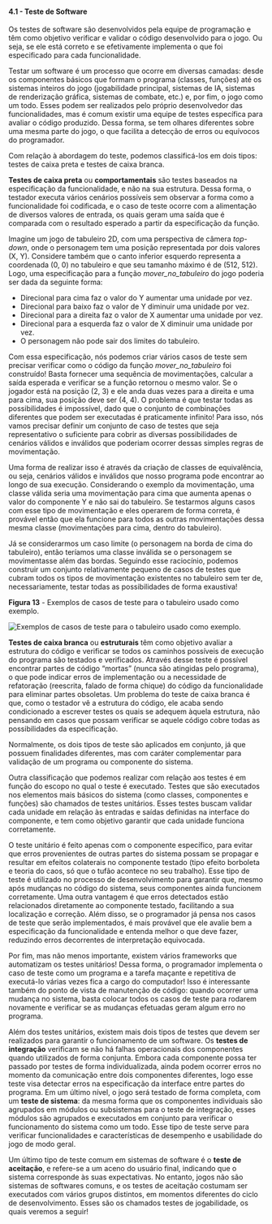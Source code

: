 #### 4.1 - Teste de Software

Os testes de software são desenvolvidos pela equipe de programação e têm como objetivo verificar e validar o código desenvolvido para o jogo. Ou seja, se ele está correto e se efetivamente implementa o que foi especificado para cada funcionalidade.

Testar um software é um processo que ocorre em diversas camadas: desde os componentes básicos que formam o programa (classes, funções) até os sistemas inteiros do jogo (jogabilidade principal, sistemas de IA, sistemas de renderização gráfica, sistemas de combate, etc.) e, por fim, o jogo como um todo. Esses podem ser realizados pelo próprio desenvolvedor das funcionalidades, mas é comum existir uma equipe de testes específica para avaliar o código produzido. Dessa forma, se tem olhares diferentes sobre uma mesma parte do jogo, o que facilita a detecção de erros ou equívocos do programador.

Com relação à abordagem do teste, podemos classificá-los em dois tipos: testes de caixa preta e testes de caixa branca.

**Testes de caixa preta** ou **comportamentais** são testes baseados na especificação da funcionalidade, e não na sua estrutura. Dessa forma, o testador executa vários cenários possíveis sem observar a forma como a funcionalidade foi codificada, e o caso de teste ocorre com a alimentação de diversos valores de entrada, os quais geram uma saída que é comparada com o resultado esperado a partir da especificação da função.

Imagine um jogo de tabuleiro 2D, com uma perspectiva de câmera *top-down*, onde o personagem tem uma posição representada por dois valores (X, Y). Considere também que o canto inferior esquerdo representa a coordenada (0, 0) no tabuleiro e que seu tamanho máximo é de (512, 512). Logo, uma especificação para a função *mover_no_tabuleiro* do jogo poderia ser dada da seguinte forma:

- Direcional para cima faz o valor do Y aumentar uma unidade por vez.
- Direcional para baixo faz o valor de Y diminuir uma unidade por vez.
- Direcional para a direita faz o valor de X aumentar uma unidade por vez.
- Direcional para a esquerda faz o valor de X diminuir uma unidade por vez.
- O personagem não pode sair dos limites do tabuleiro.

Com essa especificação, nós podemos criar vários casos de teste sem precisar verificar como o código da função *mover_no_tabuleiro* foi construído! Basta fornecer uma sequência de movimentações, calcular a saída esperada e verificar se a função retornou o mesmo valor. Se o jogador está na posição (2, 3) e ele anda duas vezes para a direita e uma para cima, sua posição deve ser (4, 4). O problema é que testar todas as possibilidades é impossível, dado que o conjunto de combinações diferentes que podem ser executadas é praticamente infinito! Para isso, nós vamos precisar definir um conjunto de caso de testes que seja representativo o suficiente para cobrir as diversas possibilidades de cenários válidos e inválidos que poderiam ocorrer dessas simples regras de movimentação.

Uma forma de realizar isso é através da criação de classes de equivalência, ou seja, cenários válidos e inválidos que nosso programa pode encontrar ao longo de sua execução. Considerando o exemplo da movimentação, uma classe válida seria uma movimentação para cima que aumenta apenas o valor do componente Y e não sai do tabuleiro. Se testarmos alguns casos com esse tipo de movimentação e eles operarem de forma correta, é provável então que ela funcione para todos as outras movimentações dessa mesma classe (movimentações para cima, dentro do tabuleiro).

Já se considerarmos um caso limite (o personagem na borda de cima do tabuleiro), então teríamos uma classe inválida se o personagem se movimentasse além das bordas. Seguindo esse raciocínio, podemos construir um conjunto relativamente pequeno de casos de testes que cubram todos os tipos de movimentação existentes no tabuleiro sem ter de, necessariamente, testar todas as possibilidades de forma exaustiva!

**Figura 13** - Exemplos de casos de teste para o tabuleiro usado como exemplo.

![Exemplos de casos de teste para o tabuleiro usado como exemplo.](https://materiais.imd.ufrn.br/materialV2/assets/imagens/design-de-jogos-digitais/aula-09@design-de-jogos-digitais-13.jpg)

**Testes de caixa branca** ou **estruturais** têm como objetivo avaliar a estrutura do código e verificar se todos os caminhos possíveis de execução do programa são testados e verificados. Através desse teste é possível encontrar partes de código “mortas” (nunca são atingidas pelo programa), o que pode indicar erros de implementação ou a necessidade de refatoração (reescrita, falado de forma chique) do código da funcionalidade para eliminar partes obsoletas. Um problema do teste de caixa branca é que, como o testador vê a estrutura do código, ele acaba sendo condicionado a escrever testes os quais se adequem àquela estrutura, não pensando em casos que possam verificar se aquele código cobre todas as possibilidades da especificação.

Normalmente, os dois tipos de teste são aplicados em conjunto, já que possuem finalidades diferentes, mas com caráter complementar para validação de um programa ou componente do sistema.

Outra classificação que podemos realizar com relação aos testes é em função do escopo no qual o teste é executado. Testes que são executados nos elementos mais básicos do sistema (como classes, componentes e funções) são chamados de testes unitários. Esses testes buscam validar cada unidade em relação às entradas e saídas definidas na interface do componente, e tem como objetivo garantir que cada unidade funciona corretamente.

O teste unitário é feito apenas com o componente específico, para evitar que erros provenientes de outras partes do sistema possam se propagar e resultar em efeitos colaterais no componente testado (tipo efeito borboleta e teoria do caos, só que o tufão acontece no seu trabalho). Esse tipo de teste é utilizado no processo de desenvolvimento para garantir que, mesmo após mudanças no código do sistema, seus componentes ainda funcionem corretamente. Uma outra vantagem é que erros detectados estão relacionados diretamente ao componente testado, facilitando a sua localização e correção. Além disso, se o programador já pensa nos casos de teste que serão implementados, é mais provável que ele avalie bem a especificação da funcionalidade e entenda melhor o que deve fazer, reduzindo erros decorrentes de interpretação equivocada.

Por fim, mas não menos importante, existem vários frameworks que automatizam os testes unitários! Dessa forma, o programador implementa o caso de teste como um programa e a tarefa maçante e repetitiva de executá-lo várias vezes fica a cargo do computador! Isso é interessante também do ponto de vista de manutenção de código: quando ocorrer uma mudança no sistema, basta colocar todos os casos de teste para rodarem novamente e verificar se as mudanças efetuadas geram algum erro no programa.

Além dos testes unitários, existem mais dois tipos de testes que devem ser realizados para garantir o funcionamento de um software. Os **testes de integração** verificam se não há falhas operacionais dos componentes quando utilizados de forma conjunta. Embora cada componente possa ter passado por testes de forma individualizada, ainda podem ocorrer erros no momento da comunicação entre dois componentes diferentes, logo esse teste visa detectar erros na especificação da interface entre partes do programa. Em um último nível, o jogo será testado de forma completa, com um **teste de sistema**: da mesma forma que os componentes individuais são agrupados em módulos ou subsistemas para o teste de integração, esses módulos são agrupados e executados em conjunto para verificar o funcionamento do sistema como um todo. Esse tipo de teste serve para verificar funcionalidades e características de desempenho e usabilidade do jogo de modo geral.

Um último tipo de teste comum em sistemas de software é o **teste de aceitação**, e refere-se a um aceno do usuário final, indicando que o sistema corresponde às suas expectativas. No entanto, jogos não são sistemas de softwares comuns, e os testes de aceitação costumam ser executados com vários grupos distintos, em momentos diferentes do ciclo de desenvolvimento. Esses são os chamados testes de jogabilidade, os quais veremos a seguir!